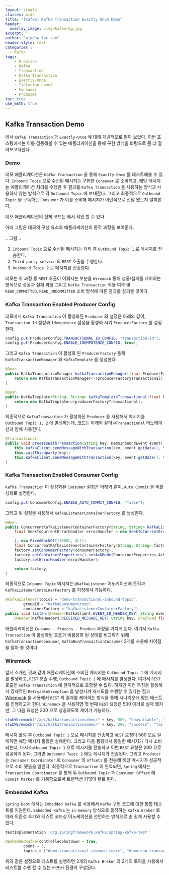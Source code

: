 ```yaml
--- 
layout: single
classes: wide
title: "[Kafka] Kafka Transaction Exactly Once Demo"
header:
  overlay_image: /img/kafka-bg.jpg
excerpt: ''
author: "window_for_sun"
header-style: text
categories :
  - Kafka
tags:
    - Practice
    - Kafka
    - Transaction
    - Kafka Transaction
    - Exactly-Once
    - Isolation Level
    - Consumer
    - Producer
toc: true
use_math: true
---
```


## Kafka Transaction Demo
[]()
에서 `Kafka Transaction` 과 `Exactly-Once` 에 대해 개념적으로 알아 보았다.
이번 포스팅에서는 이를 검증해볼 수 있는 애플리케이션을 통해 구현 방식을 바탕으로 좀 더 알아보고자한다. 

### Demo
데모 애플리케이션은 `Kafka Transaction` 을 통해 `Exactly-Once` 를 테스트해볼 수 있다. 
`Inbound Topic` 으로 수신된 메시지는 구현한 `Consumer` 로 소비되고, 
해당 메시지는 애플리케이션 처리를 수행한 후 결과를 `Kafka Transaction` 을 사용하는 방식과 사용하지 않는 방식으로 각 `Outbound Topic` 에 보내진다. 
그리고 최종적으로 `Outbound Topic` 을 구독하는 `Consumer` 가 이를 소비해 메시지가 어떤식으로 전달 됐는지 살펴본다.  

데모 애플리케이션의 전체 코드는 []()
에서 확인 할 수 있다.  

아래 그림은 데모의 구성 요소와 애플리케이션의 동작 과정을 보여준다.  

.. 그림 ..

1. `Inbound Topic` 으로 수신된 메시지는 처리 후 `Outbound Topic 1` 로 메시지를 전송한다. 
2. `Third party service` 의 `REST` 호출을 수행한다. 
3. `Outbound Topic 2` 로 메시지를 전송한다. 

데모는 위 과정 중 `REST` 호출이 이뤄지는 부분을 `Wiremock` 통해 성공/실패를 제어하는 방식으로 
성공과 실패 과정 그리고 `Kafka Transaction` 적용 여부 및 `READ_COMMITTED`, `READ_UNCOMMITTED` 소비 방식에 따른 결과를 살펴볼 것이다.  


### Kafka Transaction Enabled Producer Config
데모에서 `Kafka Transaction` 이 활성화된 `Producer` 의 설정은 아래와 같이, 
`Transaction Id` 설정과 `Idempotence` 설정을 활성화 시켜 `ProducerFactory` 를 설정한다. 

```java
config.put(ProducerConfig.TRANSACTIONAL_ID_CONFIG, "transaction-id");
config.put(ProducerConfig.ENABLE_IDEMPOTENCE_CONFIG, true);
```  

그리고 `Kafka Transaction` 이 활성화 된 `ProducerFactory` 통해 `KafkaTransactionManager` 와 `KafkaTemplate` 를 생성한다. 

```java
@Bean
public KafkaTransactionManager kafkaTransactionManager(final ProducerFactory<String, String> producerFactoryTransactional) {
    return new KafkaTransactionManager<>(producerFactoryTransactional);
}

@Bean
public KafkaTemplate<String, String> kafkaTemplateTransactional(final ProducerFactory<String, String> producerFactoryTransactional) {
    return new KafkaTemplate<>(producerFactoryTransactional);
}
```  

최종적으로 `KafkaTransaction` 가 활성화된 `Producer` 를 사용해서 메시지를 `Outbound Topic 1, 2` 에 발생하는데, 
코드는 아래와 같이 `@Transactional` 어노테이션과 함께 사용한다.  

```java
@Transactional
public void processWithTransaction(String key, DemoInboundEvent event) {
    this.kafkaClient.sendMessageWithTransaction(key, event.getData(), this.properties.getOutboundTopic1());
    this.callThirdparty(key);
    this.kafkaClient.sendMessageWithTransaction(key, event.getData(), this.properties.getOutboundTopic2());
}
```  

### Kafka Transaction Enabled Consumer Config
`Kafka Transaction` 이 활성화된 `Consumer` 설정은 아래와 같이, 
`Auto Commit` 을 비활성화로 설정한다.  

```java
config.put(ConsumerConfig.ENABLE_AUTO_COMMIT_CONFIG, "false");
```  

그리고 위 설정을 사용해서 `KafkaListenerContainerFactory` 를 생성한다. 

```java
@Bean
public ConcurrentKafkaListenerContainerFactory<String, String> kafkaListenerContainerFactory(final ConsumerFactory<String, String> consumerFactory) {
    final SeekToCurrentErrorHandler errorHandler = new SeekToCurrentErrorHandler((record, e) -> {

    }, new FixedBackOff(4000L, 4L));
    final ConcurrentKafkaListenerContainerFactory<String, String> factory = new ConcurrentKafkaListenerContainerFactory<>();
    factory.setConsumerFactory(consumerFactory);
    factory.getContainerProperties().setAckMode(ContainerProperties.AckMode.RECORD);
    factory.setErrorHandler(errorHandler);

    return factory;
}
```  

최종적으로 `Inbound Topic` 메시지는 `@KafkaListener` 어노케이션에 토픽과 `KafkaListenerContainerFactory` 를 지정해서 가능하다.  

```java
@KafkaListener(topics = "demo-transactional-inbound-topic", 
        groupId = "kafkaConsumerGroup", 
        containerFactory = "kafkaListenerContainerFactory")
public void listen(@Header(KafkaClient.EVENT_ID_HEADER_KEY) String eventId, 
    @Header(KafkaHeaders.RECEIVED_MESSAGE_KEY) String key, @Payload final String payload)
```  

애플리케이션은 `Consume - Process - Produce` 과정을 거치게 된다. 
여기서 `Kafka Transaction` 이 활성화된 흐름과 비활성화 된 상태를 비교하기 위해 
`KafkaTransactionConsumer`, `KafkaNonTransactionConsumer` 2개를 사용해 차이점을 알아 볼 것이다.  


### Wiremock
앞서 소개한 것과 같이 애플리케이션에 소비된 메시지는 `Outbound Topic 1` 에 메시지를 발생하고, `REST` 호출 수행, `Outbound Topic 2` 에 메시지를 발생한다. 
여기서 `REST` 호출은 `Kafka Transaction` 에 원자적으로 포함될 수 없다. 
하지만 이런 특징을 활용해서 강제적인 `RetryableException` 을 발생시켜 재시도를 수행할 수 있다는 점과 [Wiremock](https://wiremock.org/)
을 사용해서 `REST` 의 결과를 제어하는 방식을 통해 시나리오에 맞는 테스트를 진행하고자 한다. 
`Wiremock` 을 사용하면 첫 번째 `REST` 요청은 500 에러로 실패 했지만, 그 다음 요청은 200 으로 성공하도록 제어가 가능하다.  

```java
stubWiremock("/api/kafkatransactionsdemo/" + key, 500, "Unavailable", "failOnce", STARTED, "succeedNextTime");
stubWiremock("/api/kafkatransactionsdemo/" + key, 200, "success", "failOnce", "succeedNextTime", "succeedNextTime");
```  

메시지 폴링 후 `Outbound Topic 1` 으로 메시지를 전송하고 `REST` 요청이 500 으로 실패하면 해당 메시지 폴링은 실패한다. 
그리고 다음 폴링에서 동일한 메시지가 다시 소비되는데, 
다시 `Outbound Topic 1` 으로 메시지를 전송하고 이번 `REST` 요청은 200 으로 성공하게 된다. 
그러면 `Outbound Topic 2` 에도 메시지가 전송된다. 
그리고 `Producer` 는 `Consumer Coordinator` 로 `Consumer` 의 `offsets` 를 전송해 해당 메시지가 성공적으로 소비 됐음을 알린다. 
최종적으로 `Transaction` 이 완료되면, `Spring` 에서는 `Transaction Coordinator` 를 통해 두 `Outbound Topic` 과 `Consumer Offset` 에 
`Commit Marker` 를 기록함으로써 트랜잭션 커밋이 완료 된다.  

### Embedded Kafka
`Spring Boot` 에서는 `Embedded Kafka` 를 사용해서 `Kafka` 구현 코드에 대한 통합 테스트를 지원한다. 
`Embedded Kafka` 는 `in-memory` 방식으로 동작하는 `Kafka Broker` 로 아래 의존성 추가와 테스트 코드상 어노케이션을 선언하는 방식으로 
손 쉽게 사용할 수 있다.  

```groovy
testImplementation 'org.springframework.kafka:spring-kafka-test'
```

```java
@EmbeddedKafka(controlledShutdown = true, 
        count = 3, 
        topics = {"demo-transactional-inbound-topic", "demo-non-transactional-inbound-topic"})
```  

위와 같은 설정으로 테스트를 실행하면 3개의 `Kafka Broker` 와 2개의 토픽을 사용해서 테스트를 수행 할 수 있는 카프카 환경이 구성된다.  
